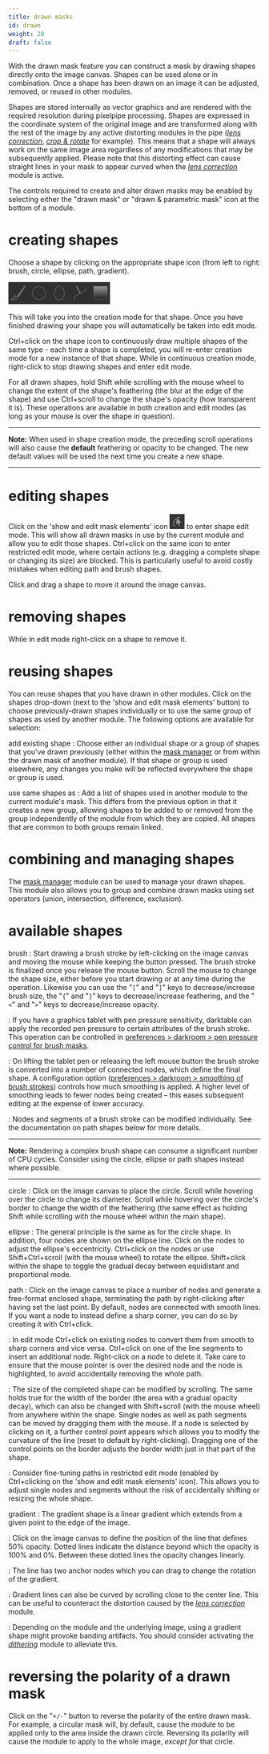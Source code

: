 ```yaml
---
title: drawn masks
id: drawn
weight: 20
draft: false
---
```


With the drawn mask feature you can construct a mask by drawing shapes directly onto the image canvas. Shapes can be used alone or in combination. Once a shape has been drawn on an image it can be adjusted, removed, or reused in other modules.

Shapes are stored internally as vector graphics and are rendered with the required resolution during pixelpipe processing. Shapes are expressed in the coordinate system of the original image and are transformed along with the rest of the image by any active distorting modules in the pipe ([_lens correction_](../../../module-reference/processing-modules/lens-correction.md), [_crop & rotate_](../../../module-reference/processing-modules/crop-rotate.md) for example). This means that a shape will always work on the same image area regardless of any modifications that may be subsequently applied.  Please note that this distorting effect can cause straight lines in your mask to appear curved when the [_lens correction_](../../../module-reference/processing-modules/lens-correction.md) module is active.

The controls required to create and alter drawn masks may be enabled by selecting either the "drawn mask" or "drawn & parametric mask" icon at the bottom of a module.

# creating shapes

Choose a shape by clicking on the appropriate shape icon (from left to right: brush, circle, ellipse, path, gradient).

![shape icons](./drawn/shape-icons.png)

This will take you into the creation mode for that shape. Once you have finished drawing your shape you will automatically be taken into edit mode. 

Ctrl+click on the shape icon to continuously draw multiple shapes of the same type - each time a shape is completed, you will re-enter creation mode for a new instance of that shape. While in continuous creation mode, right-click to stop drawing shapes and enter edit mode.

For all drawn shapes, hold Shift while scrolling with the mouse wheel to change the extent of the shape's feathering (the blur at the edge of the shape) and use Ctrl+scroll to change the shape's opacity (how transparent it is). These operations are available in both creation and edit modes (as long as your mouse is over the shape in question).

---

**Note:** When used in shape creation mode, the preceding scroll operations will also cause the **default** feathering or opacity to be changed. The new default values will be used the next time you create a new shape.

---

# editing shapes

Click on the 'show and edit mask elements' icon ![show-and-edit-masks-icon](./drawn/shape-edit.png#icon) to enter shape edit mode. This will show all drawn masks in use by the current module and allow you to edit those shapes. Ctrl+click on the same icon to enter restricted edit mode, where certain actions (e.g. dragging a complete shape or changing its size) are blocked. This is particularly useful to avoid costly mistakes when editing path and brush shapes.

Click and drag a shape to move it around the image canvas.

# removing shapes

While in edit mode right-click on a shape to remove it.

# reusing shapes

You can reuse shapes that you have drawn in other modules. Click on the shapes drop-down (next to the 'show and edit mask elements' button) to choose previously-drawn shapes individually or to use the same group of shapes as used by another module. The following options are available for selection:

add existing shape
: Choose either an individual shape or a group of shapes that you've drawn previously (either within the [mask manager](../../../module-reference/utility-modules/darkroom/mask-manager.md) or from within the drawn mask of another module). If that shape or group is used elsewhere, any changes you make will be reflected everywhere the shape or group is used.

use same shapes as
: Add a list of shapes used in another module to the current module's mask. This differs from the previous option in that it creates a new group, allowing shapes to be added to or removed from the group independently of the module from which they are copied. All shapes that are common to both groups remain linked.

# combining and managing shapes

The [mask manager](../../../module-reference/utility-modules/darkroom/mask-manager.md) module can be used to manage your drawn shapes. This module also allows you to group and combine drawn masks using set operators (union, intersection, difference, exclusion).

# available shapes

brush
: Start drawing a brush stroke by left-clicking on the image canvas and moving the mouse while keeping the button pressed. The brush stroke is finalized once you release the mouse button. Scroll the mouse to change the shape size, either before you start drawing or at any time during the operation. Likewise you can use the "`[`" and "`]`" keys to decrease/increase brush size, the "`{`" and "`}`" keys to decrease/increase feathering, and the "`<`" and "`>`" keys to decrease/increase opacity.

: If you have a graphics tablet with pen pressure sensitivity, darktable can apply the recorded pen pressure to certain attributes of the brush stroke. This operation can be controlled in [preferences > darkroom > pen pressure control for brush masks](../../../preferences-settings/darkroom.md).

: On lifting the tablet pen or releasing the left mouse button the brush stroke is converted into a number of connected nodes, which define the final shape. A configuration option ([preferences > darkroom > smoothing of brush strokes](../../../preferences-settings/darkroom.md)) controls how much smoothing is applied. A higher level of smoothing leads to fewer nodes being created – this eases subsequent editing at the expense of lower accuracy.

: Nodes and segments of a brush stroke can be modified individually. See the documentation on path shapes below for more details.

---

**Note:** Rendering a complex brush shape can consume a significant number of CPU cycles. Consider using the circle, ellipse or path shapes instead where possible.

---

circle
: Click on the image canvas to place the circle. Scroll while hovering over the circle to change its diameter. Scroll while hovering over the circle's border to change the width of the feathering (the same effect as holding Shift while scrolling with the mouse wheel within the main shape).

ellipse
: The general principle is the same as for the circle shape. In addition, four nodes are shown on the ellipse line. Click on the nodes to adjust the ellipse's eccentricity. Ctrl+click on the nodes or use Shift+Ctrl+scroll (with the mouse wheel) to rotate the ellipse. Shift+click within the shape to toggle the gradual decay between equidistant and proportional mode.

path
: Click on the image canvas to place a number of nodes and generate a free-format enclosed shape, terminating the path by right-clicking after having set the last point. By default, nodes are connected with smooth lines. If you want a node to instead define a sharp corner, you can do so by creating it with Ctrl+click.

: In edit mode Ctrl+click on existing nodes to convert them from smooth to sharp corners and vice versa. Ctrl+click on one of the line segments to insert an additional node. Right-click on a node to delete it. Take care to ensure that the mouse pointer is over the desired node and the node is highlighted, to avoid accidentally removing the whole path.

: The size of the completed shape can be modified by scrolling. The same holds true for the width of the border (the area with a gradual opacity decay), which can also be changed with Shift+scroll (with the mouse wheel) from anywhere within the shape. Single nodes as well as path segments can be moved by dragging them with the mouse. If a node is selected by clicking on it, a further control point appears which allows you to modify the curvature of the line (reset to default by right-clicking). Dragging one of the control points on the border adjusts the border width just in that part of the shape.

: Consider fine-tuning paths in restricted edit mode (enabled by Ctrl+clicking on the 'show and edit mask elements' icon). This allows you to adjust single nodes and segments without the risk of accidentally shifting or resizing the whole shape. 

gradient
: The gradient shape is a linear gradient which extends from a given point to the edge of the image.

: Click on the image canvas to define the position of the line that defines 50% opacity. Dotted lines indicate the distance beyond which the opacity is 100% and 0%. Between these dotted lines the opacity changes linearly. 

: The line has two anchor nodes which you can drag to change the rotation of the gradient.

: Gradient lines can also be curved by scrolling close to the center line. This can be useful to counteract the distortion caused by the [_lens correction_](../../../module-reference/processing-modules/lens-correction.md) module. 

: Depending on the module and the underlying image, using a gradient shape might provoke banding artifacts. You should consider activating the [_dithering_](../../../module-reference/processing-modules/dithering.md) module to alleviate this.

# reversing the polarity of a drawn mask 

Click on the "`+/-`" button to reverse the polarity of the entire drawn mask. For example, a circular mask will, by default, cause the module to be applied only to the area inside the drawn circle. Reversing its polarity will cause the module to apply to the whole image, _except for_ that circle.

